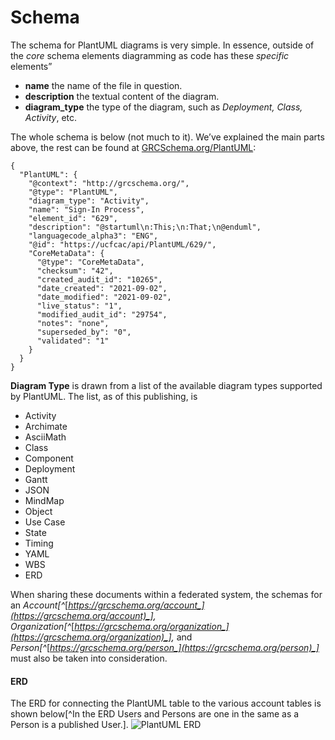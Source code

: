 # Schema

The schema for PlantUML diagrams is very simple. In essence, outside of the _core_ schema elements diagramming as code has these _specific_ elements”

* **name** the name of the file in question.
* **description** the textual content of the diagram.
* **diagram\_type** the type of the diagram, such as _Deployment, Class, Activity_, etc.

The whole schema is below (not much to it). We’ve explained the main parts above, the rest can be found at [GRCSchema.org/PlantUML](https://grcschema.org/PlantUML):

```
{
  "PlantUML": {
    "@context": "http://grcschema.org/",
    "@type": "PlantUML",
    "diagram_type": "Activity",
    "name": "Sign-In Process",
    "element_id": "629",
    "description": "@startuml\n:This;\n:That;\n@enduml",
    "languagecode_alpha3": "ENG",
    "@id": "https://ucfcac/api/PlantUML/629/",
    "CoreMetaData": {
      "@type": "CoreMetaData",
      "checksum": "42",
      "created_audit_id": "10265",
      "date_created": "2021-09-02",
      "date_modified": "2021-09-02",
      "live_status": "1",
      "modified_audit_id": "29754",
      "notes": "none",
      "superseded_by": "0",
      "validated": "1"
    }
  }
}
```

**Diagram Type** is drawn from a list of the available diagram types supported by PlantUML. The list, as of this publishing, is

* Activity
* Archimate
* AsciiMath
* Class
* Component
* Deployment
* Gantt
* JSON
* MindMap
* Object
* Use Case
* State
* Timing
* YAML
* WBS
* ERD

When sharing these documents within a federated system, the schemas for an _Account\[^_[_https://grcschema.org/account_](https://grcschema.org/account)_], Organization\[^_[_https://grcschema.org/organization_](https://grcschema.org/organization)_],_ and _Person\[^_[_https://grcschema.org/person_](https://grcschema.org/person)_]_ must also be taken into consideration.

#### ERD

The ERD for connecting the PlantUML table to the various account tables is shown below\[^In the ERD Users and Persons are one in the same as a Person is a published User.]. ![PlantUML ERD](https://www.complianceascode.net/wp-content/uploads/2021/10/PlantUML-ERD.png)
